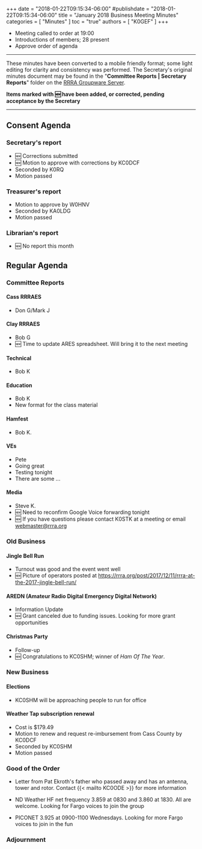 +++
date = "2018-01-22T09:15:34-06:00"
#publishdate = "2018-01-22T09:15:34-06:00"
title = "January 2018 Business Meeting Minutes"
categories = [ "Minutes" ]
toc = "true"
authors = [ "K0GEF" ]
+++
* Meeting called to order at 19:00 
* Introductions of members; 28 present
* Approve order of agenda

<!--more-->

---

These minutes have been converted to a mobile friendly format; some light
editing for clarity and consistency was performed. The Secretary's original
minutes document may be found in the "**Committee Reports | Secretary
Reports**" folder on the [RRRA Groupware Server](https://cloud.rrra.org/). 

**Items marked with :new: have been added, or corrected, pending
acceptance by the Secretary**

---

## Consent Agenda 

### Secretary's report
* :new: Corrections submitted
* :new: Motion to approve with corrections by KC0DCF
* Seconded by K0RQ
* Motion passed

### Treasurer's report
* Motion to approve by W0HNV
* Seconded by KA0LDG
* Motion passed

### Librarian's report
* :new: No report this month

## Regular Agenda

### Committee Reports 

#### Cass RRRAES
* Don G/Mark J

#### Clay RRRAES
* Bob G
* :new: Time to update ARES spreadsheet. Will bring it to the next meeting

#### Technical
* Bob K

#### Education
* Bob K
* New format for the class material

#### Hamfest
* Bob K.

#### VEs
* Pete
* Going great
* Testing tonight
* There are some ...

#### Media
* Steve K.
* :new: Need to reconfirm Google Voice forwarding tonight
* :new: If you have questions please contact K0STK at a meeting or email webmaster@rrra.org

### Old Business

#### Jingle Bell Run
* Turnout was good and the event went well
* :new: Picture of operators posted at https://rrra.org/post/2017/12/11/rrra-at-the-2017-jingle-bell-run/

#### AREDN (Amateur Radio Digital Emergency Digital Network)
* Information Update
* :new: Grant canceled due to funding issues. Looking for more grant opportunities

#### Christmas Party
* Follow-up
* :new: Congratulations to KC0SHM; winner of *Ham Of The Year*.

### New Business

#### Elections
* KC0SHM will be approaching people to run for office

#### Weather Tap subscription renewal
* Cost is $179.49
* Motion to renew and request re-imbursement from Cass County by KC0DCF
* Seconded by KC0SHM
* Motion passed

### Good of the Order

* Letter from Pat Ekroth's father who passed away and has an antenna,
tower and rotor. Contact {{< mailto KC0ODE >}} for more information

* ND Weather HF net frequency 3.859 at 0830 and 3.860 at 1830. All are
welcome. Looking for Fargo voices to join the group

* PICONET 3.925 at 0900-1100 Wednesdays. Looking for more Fargo voices
to join in the fun

### Adjournment
